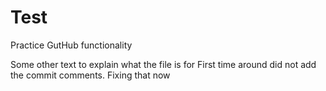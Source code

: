 # Test
Practice GutHub functionality

Some other text to explain what the file is for
First time around did not add the commit comments. Fixing that now
